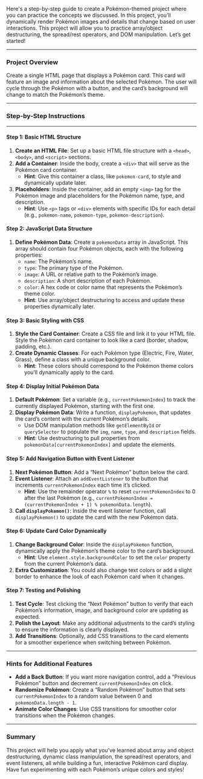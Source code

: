 Here's a step-by-step guide to create a Pokémon-themed project where you can practice the concepts we discussed. In this project, you’ll dynamically render Pokémon images and details that change based on user interactions. This project will allow you to practice array/object destructuring, the spread/rest operators, and DOM manipulation. Let’s get started!

---

### Project Overview

Create a single HTML page that displays a Pokémon card. This card will feature an image and information about the selected Pokémon. The user will cycle through the Pokémon with a button, and the card’s background will change to match the Pokémon’s theme.

---

### Step-by-Step Instructions

---

#### Step 1: Basic HTML Structure

1. **Create an HTML File**: Set up a basic HTML file structure with a `<head>`, `<body>`, and `<script>` sections.
2. **Add a Container**: Inside the body, create a `<div>` that will serve as the Pokémon card container.
   - **Hint**: Give this container a class, like `pokemon-card`, to style and dynamically update later.
3. **Placeholders**: Inside the container, add an empty `<img>` tag for the Pokémon image and placeholders for the Pokémon name, type, and description.
   - **Hint**: Use `<p>` tags or `<div>` elements with specific IDs for each detail (e.g., `pokemon-name`, `pokemon-type`, `pokemon-description`).

#### Step 2: JavaScript Data Structure

1. **Define Pokémon Data**: Create a `pokemonData` array in JavaScript. This array should contain four Pokémon objects, each with the following properties:
   - `name`: The Pokémon’s name.
   - `type`: The primary type of the Pokémon.
   - `image`: A URL or relative path to the Pokémon’s image.
   - `description`: A short description of each Pokémon.
   - `color`: A hex code or color name that represents the Pokémon’s theme color.
   - **Hint**: Use array/object destructuring to access and update these properties dynamically later.

#### Step 3: Basic Styling with CSS

1. **Style the Card Container**: Create a CSS file and link it to your HTML file. Style the Pokémon card container to look like a card (border, shadow, padding, etc.).
2. **Create Dynamic Classes**: For each Pokémon type (Electric, Fire, Water, Grass), define a class with a unique background color.
   - **Hint**: These colors should correspond to the Pokémon theme colors you’ll dynamically apply to the card.

#### Step 4: Display Initial Pokémon Data

1. **Default Pokémon**: Set a variable (e.g., `currentPokemonIndex`) to track the currently displayed Pokémon, starting with the first one.
2. **Display Pokémon Data**: Write a function, `displayPokemon`, that updates the card’s content with the current Pokémon’s details.
   - Use DOM manipulation methods like `getElementById` or `querySelector` to populate the `img`, `name`, `type`, and `description` fields.
   - **Hint**: Use destructuring to pull properties from `pokemonData[currentPokemonIndex]` and update the elements.

#### Step 5: Add Navigation Button with Event Listener

1. **Next Pokémon Button**: Add a “Next Pokémon” button below the card.
2. **Event Listener**: Attach an `addEventListener` to the button that increments `currentPokemonIndex` each time it’s clicked.
   - **Hint**: Use the remainder operator `%` to reset `currentPokemonIndex` to 0 after the last Pokémon (e.g., `currentPokemonIndex = (currentPokemonIndex + 1) % pokemonData.length`).
3. **Call `displayPokemon()`**: Inside the event listener function, call `displayPokemon()` to update the card with the new Pokémon data.

#### Step 6: Update Card Color Dynamically

1. **Change Background Color**: Inside the `displayPokemon` function, dynamically apply the Pokémon’s theme color to the card’s background.
   - **Hint**: Use `element.style.backgroundColor` to set the `color` property from the current Pokémon’s data.
2. **Extra Customization**: You could also change text colors or add a slight border to enhance the look of each Pokémon card when it changes.

#### Step 7: Testing and Polishing

1. **Test Cycle**: Test clicking the “Next Pokémon” button to verify that each Pokémon’s information, image, and background color are updating as expected.
2. **Polish the Layout**: Make any additional adjustments to the card’s styling to ensure the information is clearly displayed.
3. **Add Transitions**: Optionally, add CSS transitions to the card elements for a smoother experience when switching between Pokémon.

---

### Hints for Additional Features

- **Add a Back Button**: If you want more navigation control, add a “Previous Pokémon” button and decrement `currentPokemonIndex` on click.
- **Randomize Pokémon**: Create a “Random Pokémon” button that sets `currentPokemonIndex` to a random value between 0 and `pokemonData.length - 1`.
- **Animate Color Changes**: Use CSS transitions for smoother color transitions when the Pokémon changes.

---

### Summary

This project will help you apply what you’ve learned about array and object destructuring, dynamic class manipulation, the spread/rest operators, and event listeners, all while building a fun, interactive Pokémon card display. Have fun experimenting with each Pokémon’s unique colors and styles!
